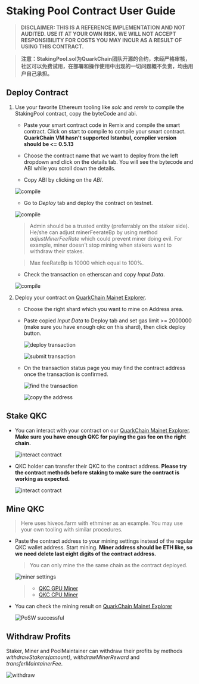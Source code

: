 # Staking Pool Contract User Guide

> **DISCLAIMER: THIS IS A REFERENCE IMPLEMENTATION AND NOT AUDITED. USE IT AT YOUR OWN RISK. WE WILL NOT ACCEPT RESPONSIBILITY FOR COSTS YOU MAY INCUR AS A RESULT OF USING THIS CONTRACT.**

> **注意：StakingPool.sol为QuarkChain团队开源的合约，未经严格审核，社区可以免费试用，在部署和操作使用中出现的一切问题概不负责，均由用户自己承担。**

## Deploy Contract

1. Use your favorite Ethereum tooling like _solc_ and _remix_ to compile the StakingPool contract, copy the byteCode and abi.

    - Paste your smart contract code in Remix and compile the smart contract. Click on start to compile to compile your smart contract. **QuarkChain VM hasn't supported Istanbul, complier version should be <= 0.5.13**

    - Choose the contract name that we want to deploy from the left dropdown and click on the details tab. You will see the bytecode and ABI while you scroll down the details.

    - Copy ABI by clicking on the *ABI*.

    ![compile](https://github.com/QuarkChain/quarkchain-contracts/raw/master/assets/images/1.jpg)
    - Go to *Deploy* tab and deploy the contract on testnet.
    
    ![compile](https://github.com/QuarkChain/quarkchain-contracts/raw/master/assets/images/11.jpg)
    
	> Admin should be a trusted entity (preferrably on the staker side). He/she can adjust minerFeerateBp by using method *adjustMinerFeeRate* which could prevent miner doing evil. For example, miner doesn't stop mining when stakers want to withdraw their stakes.
    
	> Max feeRateBp is 10000 which equal to 100%.

    - Check the transaction on etherscan and copy *Input Data*.
    
    ![compile](https://github.com/QuarkChain/quarkchain-contracts/raw/master/assets/images/12.jpg)

3. Deploy your contract on [QuarkChain Mainet Explorer](https://mainnet.quarkchain.io/contract).

    - Choose the right shard which you want to mine on Address area.
    - Paste copied *Input Data* to Deploy tab and set gas limit >= 2000000 (make sure you have enough qkc on this shard), then click deploy button.

      ![deploy transaction](https://github.com/QuarkChain/quarkchain-contracts/raw/master/assets/images/2.jpg)

      ![submit transaction](https://github.com/QuarkChain/quarkchain-contracts/raw/master/assets/images/3.jpg) 

    - On the transaction status page you may find the contract address once the transaction is confirmed.
      
      ![find the transaction](https://github.com/QuarkChain/quarkchain-contracts/raw/master/assets/images/4.jpg)
      
      ![copy the address](https://github.com/QuarkChain/quarkchain-contracts/raw/master/assets/images/5.jpg)

## Stake QKC

- You can interact with your contract on our [QuarkChain Mainet Explorer](https://mainnet.quarkchain.io/contract). **Make sure you have enough QKC for paying the gas fee on the right chain.**
  
  ![interact contract](https://github.com/QuarkChain/quarkchain-contracts/raw/master/assets/images/6.jpg)

- QKC holder can transfer their QKC to the contract address. **Please try the contract methods before staking to make sure the contract is working as expected.**
  
  ![interact contract](https://github.com/QuarkChain/quarkchain-contracts/raw/master/assets/images/7.jpg)

## Mine QKC

> Here uses hiveos.farm with ethminer as an example. You may use your own tooling with similar procedures.

- Paste the contract address to your mining settings instead of the regular QKC wallet address. Start mining. **Miner address should be ETH like, so we need delete last eight digits of the contract address.**

  > You can only mine the the same chain as the contract deployed.
  
  ![miner settings](https://github.com/QuarkChain/quarkchain-contracts/raw/master/assets/images/8.jpg)
    
  > - [QKC GPU Miner](https://github.com/QuarkChain/ethminer)
  > - [QKC CPU Miner](https://github.com/QuarkChain/Qkchash_CPU_Miner)

- You can check the mining result on [QuarkChain Mainet Explorer](https://mainnet.quarkchain.io/contract)

  ![PoSW successful](https://github.com/QuarkChain/quarkchain-contracts/raw/master/assets/images/9.jpg)

## Withdraw Profits

Staker, Miner and PoolMaintainer can withdraw their profits by methods *withdrawStakers(amount)*, *withdrawMinerReward* and *transferMaintainerFee*.

![withdraw](https://github.com/QuarkChain/quarkchain-contracts/raw/master/assets/images/10.jpg)

